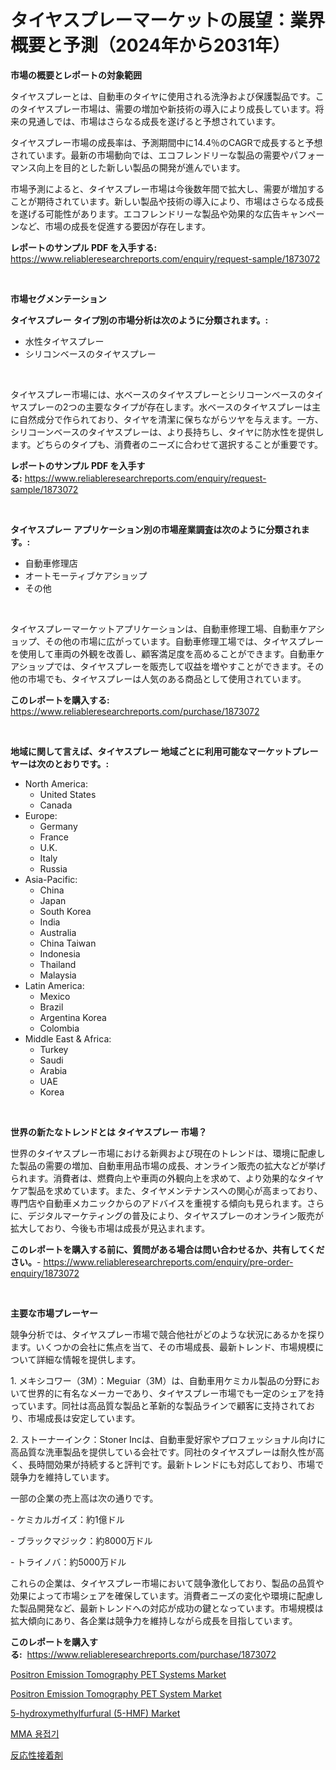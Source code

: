 <p><h1>タイヤスプレーマーケットの展望：業界概要と予測（2024年から2031年）</h1></p><p><strong>市場の概要とレポートの対象範囲</strong></p>
<p><p>タイヤスプレーとは、自動車のタイヤに使用される洗浄および保護製品です。このタイヤスプレー市場は、需要の増加や新技術の導入により成長しています。将来の見通しでは、市場はさらなる成長を遂げると予想されています。</p><p>タイヤスプレー市場の成長率は、予測期間中に14.4％のCAGRで成長すると予想されています。最新の市場動向では、エコフレンドリーな製品の需要やパフォーマンス向上を目的とした新しい製品の開発が進んでいます。</p><p>市場予測によると、タイヤスプレー市場は今後数年間で拡大し、需要が増加することが期待されています。新しい製品や技術の導入により、市場はさらなる成長を遂げる可能性があります。エコフレンドリーな製品や効果的な広告キャンペーンなど、市場の成長を促進する要因が存在します。</p></p>
<p><strong>レポートのサンプル PDF を入手する:</strong> <a href="https://www.reliableresearchreports.com/enquiry/request-sample/1873072">https://www.reliableresearchreports.com/enquiry/request-sample/1873072</a></p>
<p>&nbsp;</p>
<p><strong>市場セグメンテーション</strong></p>
<p><strong>タイヤスプレー タイプ別の市場分析は次のように分類されます。:</strong></p>
<p><ul><li>水性タイヤスプレー</li><li>シリコンベースのタイヤスプレー</li></ul></p>
<p>&nbsp;</p>
<p><p>タイヤスプレー市場には、水ベースのタイヤスプレーとシリコーンベースのタイヤスプレーの2つの主要なタイプが存在します。水ベースのタイヤスプレーは主に自然成分で作られており、タイヤを清潔に保ちながらツヤを与えます。一方、シリコーンベースのタイヤスプレーは、より長持ちし、タイヤに防水性を提供します。どちらのタイプも、消費者のニーズに合わせて選択することが重要です。</p></p>
<p><strong>レポートのサンプル PDF を入手する:</strong>&nbsp;<a href="https://www.reliableresearchreports.com/enquiry/request-sample/1873072">https://www.reliableresearchreports.com/enquiry/request-sample/1873072</a></p>
<p>&nbsp;</p>
<p><strong> タイヤスプレー アプリケーション別の市場産業調査は次のように分類されます。:</strong></p>
<p><ul><li>自動車修理店</li><li>オートモーティブケアショップ</li><li>その他</li></ul></p>
<p>&nbsp;</p>
<p><p>タイヤスプレーマーケットアプリケーションは、自動車修理工場、自動車ケアショップ、その他の市場に広がっています。自動車修理工場では、タイヤスプレーを使用して車両の外観を改善し、顧客満足度を高めることができます。自動車ケアショップでは、タイヤスプレーを販売して収益を増やすことができます。その他の市場でも、タイヤスプレーは人気のある商品として使用されています。</p></p>
<p><strong>このレポートを購入する:</strong>&nbsp; <a href="https://www.reliableresearchreports.com/purchase/1873072">https://www.reliableresearchreports.com/purchase/1873072</a></p>
<p>&nbsp;</p>
<p><strong>地域に関して言えば、タイヤスプレー 地域ごとに利用可能なマーケットプレーヤーは次のとおりです。:</strong></p>
<p><ul>
    <li>
        North America:
        <ul>
            <li>United States</li>
            <li>Canada</li>
        </ul>
    </li>
    <li>
        Europe:
        <ul>
            <li>Germany</li>
            <li>France</li>
            <li>U.K.</li>
            <li>Italy</li>
            <li>Russia</li>
        </ul>
    </li>
    <li>
        Asia-Pacific:
        <ul>
            <li>China</li>
            <li>Japan</li>
            <li>South Korea</li>
            <li>India</li>
            <li>Australia</li>
            <li>China Taiwan</li>
            <li>Indonesia</li>
            <li>Thailand</li>
            <li>Malaysia</li>
        </ul>
    </li>
    <li>
        Latin America:
        <ul>
            <li>Mexico</li>
            <li>Brazil</li>
            <li>Argentina Korea</li>
            <li>Colombia</li>
        </ul>
    </li>
    <li>
        Middle East & Africa:
        <ul>
            <li>Turkey</li>
            <li>Saudi</li>
            <li>Arabia</li>
            <li>UAE</li>
            <li>Korea</li>
        </ul>
    </li>
    </ul></p>
<p>&nbsp;</p>
<p><strong>世界の新たなトレンドとは タイヤスプレー 市場？</strong></p>
<p><p>世界のタイヤスプレー市場における新興および現在のトレンドは、環境に配慮した製品の需要の増加、自動車用品市場の成長、オンライン販売の拡大などが挙げられます。消費者は、燃費向上や車両の外観向上を求めて、より効果的なタイヤケア製品を求めています。また、タイヤメンテナンスへの関心が高まっており、専門店や自動車メカニックからのアドバイスを重視する傾向も見られます。さらに、デジタルマーケティングの普及により、タイヤスプレーのオンライン販売が拡大しており、今後も市場は成長が見込まれます。</p></p>
<p><strong>このレポートを購入する前に、質問がある場合は問い合わせるか、共有してください。</strong>- <a href="https://www.reliableresearchreports.com/enquiry/pre-order-enquiry/1873072">https://www.reliableresearchreports.com/enquiry/pre-order-enquiry/1873072</a></p>
<p>&nbsp;</p>
<p><strong>主要な市場プレーヤー</strong></p>
<p><p>競争分析では、タイヤスプレー市場で競合他社がどのような状況にあるかを探ります。いくつかの会社に焦点を当て、その市場成長、最新トレンド、市場規模について詳細な情報を提供します。</p><p>1. メキシコワー（3M）：Meguiar（3M）は、自動車用ケミカル製品の分野において世界的に有名なメーカーであり、タイヤスプレー市場でも一定のシェアを持っています。同社は高品質な製品と革新的な製品ラインで顧客に支持されており、市場成長は安定しています。</p><p>2. ストーナーインク：Stoner Incは、自動車愛好家やプロフェッショナル向けに高品質な洗車製品を提供している会社です。同社のタイヤスプレーは耐久性が高く、長時間効果が持続すると評判です。最新トレンドにも対応しており、市場で競争力を維持しています。</p><p>一部の企業の売上高は次の通りです。</p><p>- ケミカルガイズ：約1億ドル</p><p>- ブラックマジック：約8000万ドル</p><p>- トライノバ：約5000万ドル</p><p>これらの企業は、タイヤスプレー市場において競争激化しており、製品の品質や効果によって市場シェアを確保しています。消費者ニーズの変化や環境に配慮した製品開発など、最新トレンドへの対応が成功の鍵となっています。市場規模は拡大傾向にあり、各企業は競争力を維持しながら成長を目指しています。</p></p>
<p><strong>このレポートを購入する:</strong>&nbsp;&nbsp;<a href="https://www.reliableresearchreports.com/purchase/1873072">https://www.reliableresearchreports.com/purchase/1873072</a></p>
<p><p><a href="https://issuu.com/reportprime-2/docs/positron-emission-tomography-pet-systems-market-si">Positron Emission Tomography PET Systems Market</a></p><p><a href="https://issuu.com/reportprime-2/docs/positron-emission-tomography-pet-sy_503592acfcc26b">Positron Emission Tomography PET System Market</a></p><p><a href="https://github.com/dringals/Market-Research-Report-List-3/blob/main/5-hydroxymethylfurfural-5-hmf-market.md">5-hydroxymethylfurfural (5-HMF) Market</a></p><p><a href="https://medium.com/@kalimetz2023/mma-%EC%9A%A9%EC%A0%91%EA%B8%B0-%EC%8B%9C%EC%9E%A5-%EA%B7%9C%EB%AA%A8-%EB%B0%8F-%EC%8B%9C%EC%9E%A5-%ED%8A%B8%EB%A0%8C%EB%93%9C-%EC%99%84%EC%A0%84%ED%95%9C-%EC%82%B0%EC%97%85-%EA%B0%9C%EC%9A%94-2024%EB%85%84%EB%B6%80%ED%84%B0-2031%EB%85%84-772911819489">MMA 용접기</a></p><p><a href="https://medium.com/@tubbs463/%E5%8F%8D%E5%BF%9C%E6%80%A7%E6%8E%A5%E7%9D%80%E5%89%A4%E5%B8%82%E5%A0%B4-%E3%82%BF%E3%82%A4%E3%83%97-%E3%82%A2%E3%83%97%E3%83%AA%E3%82%B1%E3%83%BC%E3%82%B7%E3%83%A7%E3%83%B3-%E3%81%8A%E3%82%88%E3%81%B3%E5%9C%B0%E7%90%86%E3%81%AB%E3%82%88%E3%82%8B%E5%8C%85%E6%8B%AC%E7%9A%84%E3%81%AA%E8%A9%95%E4%BE%A1-f33616673ff8">反応性接着剤</a></p></p>